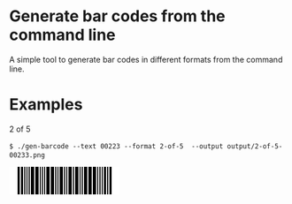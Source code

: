 # Generate bar codes from the command line

A simple tool to generate bar codes in different formats from the command line.

# Examples

2 of 5

```
$ ./gen-barcode --text 00223 --format 2-of-5  --output output/2-of-5-00233.png
```

<img alt="2 of 5 bar code" width="200px" src="output/2-of-5-00233.png" />
